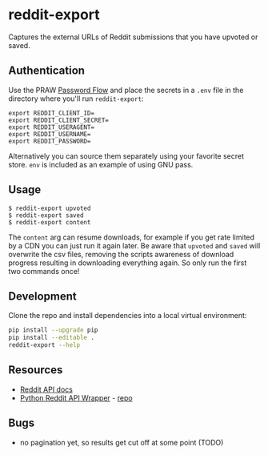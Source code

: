 # reddit-export

Captures the external URLs of Reddit submissions that you have upvoted or saved.

## Authentication

Use the PRAW [Password Flow](https://praw.readthedocs.io/en/latest/getting_started/authentication.html) and place the secrets in a `.env` file in the directory where you'll run `reddit-export`:

```
export REDDIT_CLIENT_ID=
export REDDIT_CLIENT_SECRET=
export REDDIT_USERAGENT=
export REDDIT_USERNAME=
export REDDIT_PASSWORD=
```

Alternatively you can source them separately using your favorite secret store. `env`
is included as an example of using GNU pass.

## Usage

```
$ reddit-export upvoted
$ reddit-export saved
$ reddit-export content
```

The `content` arg can resume downloads, for example if you get rate limited by a CDN you can just run it again later. Be aware that `upvoted` and `saved` will overwrite the csv files, removing the scripts awareness of download progress resulting in downloading everything again. So only run the first two commands once!

## Development

Clone the repo and install dependencies into a local virtual environment:

```bash
pip install --upgrade pip
pip install --editable .
reddit-export --help
```

## Resources

* [Reddit API docs](https://old.reddit.com/dev/api)
* [Python Reddit API Wrapper](https://praw.readthedocs.io/en/latest/index.html) - [repo](https://github.com/praw-dev/praw)

## Bugs

* no pagination yet, so results get cut off at some point (TODO)